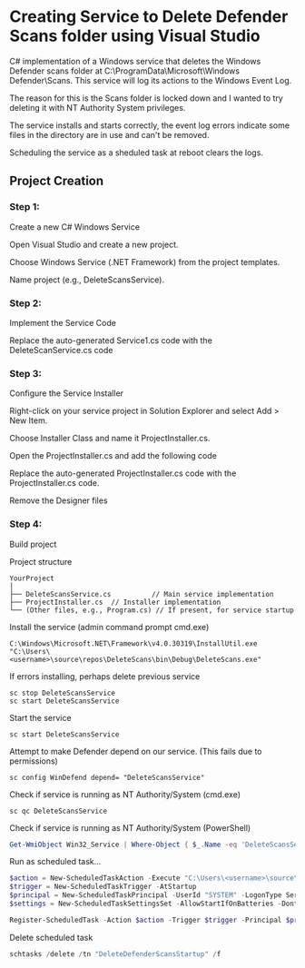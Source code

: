 # Creating Service to Delete Defender Scans folder using Visual Studio  

C# implementation of a Windows service that deletes the Windows Defender scans folder at C:\ProgramData\Microsoft\Windows Defender\Scans. This service will log its actions to the Windows Event Log.

The reason for this is the Scans folder is locked down and I wanted to try deleting it with NT Authority System privileges. 

The service installs and starts correctly, the event log errors indicate some files in the directory are in use and can't be removed.

Scheduling the service as a sheduled task at reboot clears the logs.

## Project Creation  

### Step 1:  

Create a new C# Windows Service  

Open Visual Studio and create a new project.  

Choose Windows Service (.NET Framework) from the project templates.  

Name project (e.g., DeleteScansService).  

### Step 2:  

Implement the Service Code  

Replace the auto-generated Service1.cs code with the DeleteScanService.cs code  

### Step 3:  

Configure the Service Installer  

Right-click on your service project in Solution Explorer and select Add > New Item.  

Choose Installer Class and name it ProjectInstaller.cs.  

Open the ProjectInstaller.cs and add the following code  

Replace the auto-generated ProjectInstaller.cs code with the ProjectInstaller.cs code.  

Remove the Designer files  

### Step 4:  

Build project  

Project structure  
```  
YourProject
│
├── DeleteScansService.cs          // Main service implementation
├── ProjectInstaller.cs  // Installer implementation
└── (Other files, e.g., Program.cs) // If present, for service startup
```  

Install the service (admin command prompt cmd.exe)  
```  
C:\Windows\Microsoft.NET\Framework\v4.0.30319\InstallUtil.exe "C:\Users\<username>\source\repos\DeleteScans\bin\Debug\DeleteScans.exe"
```  

If errors installing, perhaps delete previous service  
```  
sc stop DeleteScansService
sc start DeleteScansService
```  

Start the service  
```  
sc start DeleteScansService
```  

Attempt to make Defender depend on our service. (This fails due to permissions)    
```  
sc config WinDefend depend= "DeleteScansService"  
```  
Check if service is running as NT Authority/System (cmd.exe)  
```  
sc qc DeleteScansService
```  

Check if service is running as NT Authority/System (PowerShell)  
```powershell    
Get-WmiObject Win32_Service | Where-Object { $_.Name -eq 'DeleteScansService' } | Select-Object Name, StartName
```  

Run as scheduled task...  
```powershell    
$action = New-ScheduledTaskAction -Execute "C:\Users\<username>\source\repos\DeleteScans\bin\Debug\DeleteScans.exe"
$trigger = New-ScheduledTaskTrigger -AtStartup
$principal = New-ScheduledTaskPrincipal -UserId "SYSTEM" -LogonType ServiceAccount
$settings = New-ScheduledTaskSettingsSet -AllowStartIfOnBatteries -DontStopIfGoingOnBatteries -StartWhenAvailable

Register-ScheduledTask -Action $action -Trigger $trigger -Principal $principal -Settings $settings -TaskName "DeleteDefenderScansStartup" -Description "Removes Defender Scans at Startup"
```  

Delete scheduled task  
```powershell    
schtasks /delete /tn "DeleteDefenderScansStartup" /f
```  



